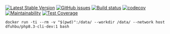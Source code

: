 
[![Latest Stable Version](https://poser.pugx.org/wumvi/utils.request/v/stable?format=flat-square)](https://packagist.org/packages/wumvi/utils.request)
[![GitHub issues](https://img.shields.io/github/issues/wumvi/utils.request.svg?style=flat-square)](https://github.com/wumvi/utils.request/issues)
[![Build status](https://travis-ci.org/wumvi/utils.request.svg?branch=master)](https://travis-ci.org/wumvi/utils.request)
[![codecov](https://codecov.io/gh/wumvi/utils.request/branch/master/graph/badge.svg)](https://codecov.io/gh/wumvi/utils.request)
[![Maintainability](https://api.codeclimate.com/v1/badges/d46c237991bcef09bbf1/maintainability)](https://codeclimate.com/github/wumvi/utils.request/maintainability)
[![Test Coverage](https://api.codeclimate.com/v1/badges/d46c237991bcef09bbf1/test_coverage)](https://codeclimate.com/github/wumvi/utils.request/test_coverage)


```
docker run -ti --rm -v "$(pwd)":/data/ --workdir /data/ --network host dfuhbu/php8.3-cli-dev:1 bash
```

